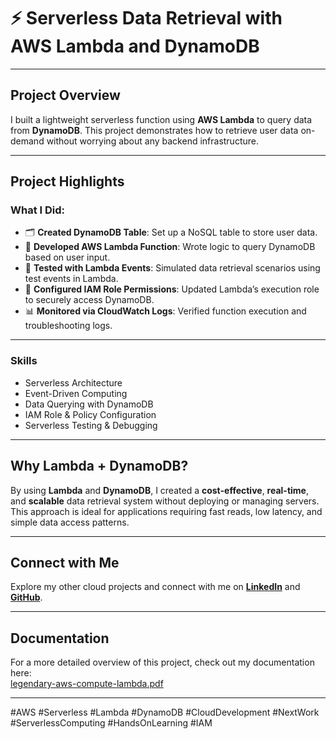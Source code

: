 # ⚡ Serverless Data Retrieval with AWS Lambda and DynamoDB

---

## Project Overview  
I built a lightweight serverless function using **AWS Lambda** to query data from **DynamoDB**. This project demonstrates how to retrieve user data on-demand without worrying about any backend infrastructure.

---

## Project Highlights  
### What I Did:  
- 🗂️ **Created DynamoDB Table**: Set up a NoSQL table to store user data.  
- 🧠 **Developed AWS Lambda Function**: Wrote logic to query DynamoDB based on user input.  
- 🧪 **Tested with Lambda Events**: Simulated data retrieval scenarios using test events in Lambda.  
- 🔐 **Configured IAM Role Permissions**: Updated Lambda’s execution role to securely access DynamoDB.  
- 📊 **Monitored via CloudWatch Logs**: Verified function execution and troubleshooting logs.

---

### Skills  
- Serverless Architecture  
- Event-Driven Computing  
- Data Querying with DynamoDB  
- IAM Role & Policy Configuration  
- Serverless Testing & Debugging

---

## Why Lambda + DynamoDB?  
By using **Lambda** and **DynamoDB**, I created a **cost-effective**, **real-time**, and **scalable** data retrieval system without deploying or managing servers. This approach is ideal for applications requiring fast reads, low latency, and simple data access patterns.

---

## Connect with Me  
Explore my other cloud projects and connect with me on **[LinkedIn](https://www.linkedin.com/in/james-phillips-028141308/)** and **[GitHub](https://github.com/Jphilp4)**.  

---

## Documentation  
For a more detailed overview of this project, check out my documentation here:  
[legendary-aws-compute-lambda.pdf](https://github.com/user-attachments/files/20540529/legendary-aws-compute-lambda.pdf)

---

#AWS #Serverless #Lambda #DynamoDB #CloudDevelopment #NextWork #ServerlessComputing #HandsOnLearning #IAM
